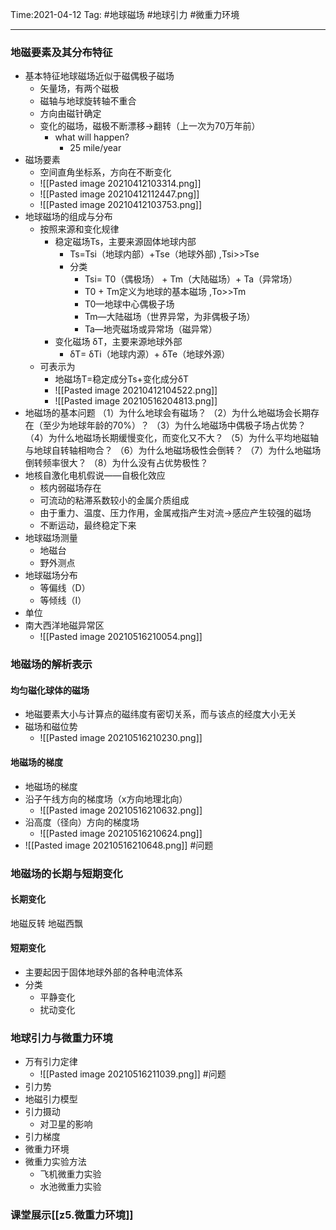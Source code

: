 
Time:2021-04-12
Tag: #地球磁场 #地球引力 #微重力环境

---
### 地磁要素及其分布特征
- 基本特征地球磁场近似于磁偶极子磁场
	- 矢量场，有两个磁极
	- 磁轴与地球旋转轴不重合
	- 方向由磁针确定
	- 变化的磁场，磁极不断漂移→翻转（上一次为70万年前）
		- what will happen?
			- 25 mile/year
- 磁场要素
	- 空间直角坐标系，方向在不断变化
	- ![[Pasted image 20210412103314.png]]
	- ![[Pasted image 20210412112447.png]]
	- ![[Pasted image 20210412103753.png]]
- 地球磁场的组成与分布
	- 按照来源和变化规律
		- 稳定磁场Ts，主要来源固体地球内部 
			- Ts=Tsi（地球内部）+Tse（地球外部) ,Tsi>>Tse
			- 分类
				- Tsi= T0（偶极场） + Tm（大陆磁场）+ Ta（异常场）
				- T0 + Tm定义为地球的基本磁场 ,To>>Tm
				- T0—地球中心偶极子场 
				- Tm—大陆磁场（世界异常，为非偶极子场）
				- Ta—地壳磁场或异常场（磁异常）
		- 变化磁场 δT，主要来源地球外部
			- δT= δTi（地球内源）+ δTe（地球外源）
	- 可表示为
		- 地磁场T=稳定成分Ts+变化成分δT
		- ![[Pasted image 20210412104522.png]]
		- ![[Pasted image 20210516204813.png]]
- 地磁场的基本问题
（1）为什么地球会有磁场？ 
（2）为什么地磁场会长期存在（至少为地球年龄的70%）？ 
（3）为什么地磁场中偶极子场占优势？ 
（4）为什么地磁场长期缓慢变化，而变化又不大？ 
（5）为什么平均地磁轴与地球自转轴相吻合？ 
（6）为什么地磁场极性会倒转？ 
（7）为什么地磁场倒转频率很大？ 
（8）为什么没有占优势极性？
- 地核自激化电机假说——自极化效应
	- 核内弱磁场存在
	- 可流动的粘滞系数较小的金属介质组成
	- 由于重力、温度、压力作用，金属戒指产生对流→感应产生较强的磁场
	- 不断运动，最终稳定下来
- 地球磁场测量
	- 地磁台
	- 野外测点
- 地球磁场分布
	- 等偏线（D）
	- 等倾线（I）
- 单位
- 南大西洋地磁异常区
	- ![[Pasted image 20210516210054.png]]	

### 地磁场的解析表示
#### 均匀磁化球体的磁场
- 地磁要素大小与计算点的磁纬度有密切关系，而与该点的经度大小无关
- 磁场和磁位势
	- ![[Pasted image 20210516210230.png]]
#### 地磁场的梯度
- 地磁场的梯度
- 沿子午线方向的梯度场（x方向地理北向）
	- ![[Pasted image 20210516210632.png]]	
- 沿高度（径向）方向的梯度场
	- ![[Pasted image 20210516210624.png]]
- ![[Pasted image 20210516210648.png]] #问题
### 地磁场的长期与短期变化
#### 长期变化
地磁反转
地磁西飘
#### 短期变化
- 主要起因于固体地球外部的各种电流体系
- 分类
	- 平静变化
	- 扰动变化

### 地球引力与微重力环境
- 万有引力定律
	- ![[Pasted image 20210516211039.png]] #问题
- 引力势
- 地磁引力模型
- 引力摄动
	- 对卫星的影响
- 引力梯度
- 微重力环境
- 微重力实验方法
	- 飞机微重力实验
	- 水池微重力实验

### 课堂展示[[z5.微重力环境]]